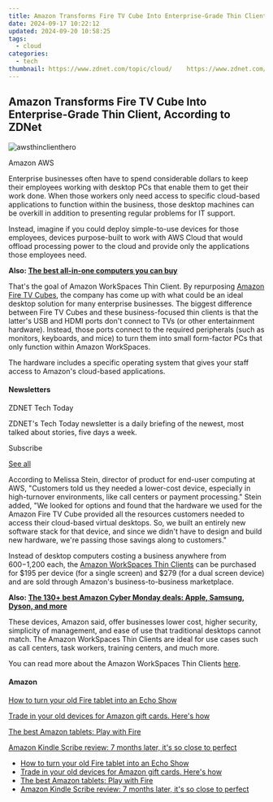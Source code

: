 ```yaml
---
title: Amazon Transforms Fire TV Cube Into Enterprise-Grade Thin Client, According to ZDNet
date: 2024-09-17 10:22:12
updated: 2024-09-20 10:58:25
tags:
  - cloud
categories:
  - tech
thumbnail: https://www.zdnet.com/topic/cloud/    https://www.zdnet.com/a/img/resize/35a37793f7567f328c84b4c993b8cfe482a73412/2023/11/27/4a686d34-434b-49e5-846b-854299d9f898/awsthinclienthero.jpg?width=170&height=96&fit=crop&auto=webp
---
```


## Amazon Transforms Fire TV Cube Into Enterprise-Grade Thin Client, According to ZDNet

![awsthinclienthero](https://www.zdnet.com/a/img/resize/8411b2fef539aba9e9768a2c52461daa1bb41c08/2023/11/27/4a686d34-434b-49e5-846b-854299d9f898/awsthinclienthero.jpg?auto=webp&width=1280)

Amazon AWS

Enterprise businesses often have to spend considerable dollars to keep their employees working with desktop PCs that enable them to get their work done. When those workers only need access to specific cloud-based applications to function within the business, those desktop machines can be overkill in addition to presenting regular problems for IT support.

Instead, imagine if you could deploy simple-to-use devices for those employees, devices purpose-built to work with AWS Cloud that would offload processing power to the cloud and provide only the applications those employees need.

**Also: [The best all-in-one computers you can buy](https://www.zdnet.com/article/best-all-in-one-computer/)**

That's the goal of Amazon WorkSpaces Thin Client. By repurposing [Amazon Fire TV Cubes](https://www.zdnet.com/home-and-office/home-entertainment/best-fire-tv/), the company has come up with what could be an ideal desktop solution for many enterprise businesses. The biggest difference between Fire TV Cubes and these business-focused thin clients is that the latter's USB and HDMI ports don't connect to TVs (or other entertainment hardware). Instead, those ports connect to the required peripherals (such as monitors, keyboards, and mice) to turn them into small form-factor PCs that only function within Amazon WorkSpaces. 

The hardware includes a specific operating system that gives your staff access to Amazon's cloud-based applications. 

#### Newsletters

ZDNET Tech Today

ZDNET's Tech Today newsletter is a daily briefing of the newest, most talked about stories, five days a week.

 Subscribe

[See all](https://www.zdnet.com/newsletters/)

According to Melissa Stein, director of product for end-user computing at AWS, "Customers told us they needed a lower-cost device, especially in high-turnover environments, like call centers or payment processing." Stein added, "We looked for options and found that the hardware we used for the Amazon Fire TV Cube provided all the resources customers needed to access their cloud-based virtual desktops. So, we built an entirely new software stack for that device, and since we didn't have to design and build new hardware, we're passing those savings along to customers."

Instead of desktop computers costing a business anywhere from $600-$1,200 each, the [Amazon WorkSpaces Thin Clients](https://buy.geni.us/Proxy.ashx?TSID=368250&GR%5FURL=https%3A%2F%2Fwww.amazon.com%2Fdp%2FB0CCT1PZHP%3Fth%3D1%26tag%3Dzd-buy-button-20%26ascsubtag%3D%5F%5FCOM%5FCLICK%5FID%5F%5F%7C61587310-c1aa-487f-b844-2ccc2951388f%7Cdtp&dtb=1) can be purchased for $195 per device (for a single screen) and $279 (for a dual screen device) and are sold through Amazon's business-to-business marketplace.

**Also: [The 130+ best Amazon Cyber Monday deals: Apple, Samsung, Dyson, and more](https://www.zdnet.com/home-and-office/best-amazon-cyber-monday-deals-nov-26-2023/)**

These devices, Amazon said, offer businesses lower cost, higher security, simplicity of management, and ease of use that traditional desktops cannot match. The Amazon WorkSpaces Thin Clients are ideal for use cases such as call centers, task workers, training centers, and much more.

You can read more about the Amazon WorkSpaces Thin Clients [here](https://buy.geni.us/Proxy.ashx?TSID=368250&GR%5FURL=https%3A%2F%2Faws.amazon.com%2Fblogs%2Faws%2Fnew-amazon-workspaces-thin-client%2F%3Ftag%3Dzd-buy-button-20%26ascsubtag%3D%5F%5FCOM%5FCLICK%5FID%5F%5F%7C61587310-c1aa-487f-b844-2ccc2951388f%7Cdtp&dtb=1).

#### Amazon

[How to turn your old Fire tablet into an Echo Show](https://www.zdnet.com/article/how-to-turn-your-old-fire-tablet-into-an-echo-show/ "How to turn your old Fire tablet into an Echo Show")

[Trade in your old devices for Amazon gift cards. Here's how](https://www.zdnet.com/article/you-can-trade-in-old-electronics-for-amazon-gift-cards-heres-how-it-works/ "Trade in your old devices for Amazon gift cards. Here's how")

[The best Amazon tablets: Play with Fire](https://www.zdnet.com/article/best-amazon-tablet/ "The best Amazon tablets: Play with Fire")

[Amazon Kindle Scribe review: 7 months later, it's so close to perfect](https://www.zdnet.com/article/amazon-kindle-scribe-review/ "Amazon Kindle Scribe review: 7 months later, it's so close to perfect")

* [How to turn your old Fire tablet into an Echo Show](https://www.zdnet.com/article/how-to-turn-your-old-fire-tablet-into-an-echo-show/ "How to turn your old Fire tablet into an Echo Show")
* [Trade in your old devices for Amazon gift cards. Here's how](https://www.zdnet.com/article/you-can-trade-in-old-electronics-for-amazon-gift-cards-heres-how-it-works/ "Trade in your old devices for Amazon gift cards. Here's how")
* [The best Amazon tablets: Play with Fire](https://www.zdnet.com/article/best-amazon-tablet/ "The best Amazon tablets: Play with Fire")
* [Amazon Kindle Scribe review: 7 months later, it's so close to perfect](https://www.zdnet.com/article/amazon-kindle-scribe-review/ "Amazon Kindle Scribe review: 7 months later, it's so close to perfect")

<ins class="adsbygoogle"
     style="display:block"
     data-ad-format="autorelaxed"
     data-ad-client="ca-pub-7571918770474297"
     data-ad-slot="1223367746"></ins>



<ins class="adsbygoogle"
     style="display:block"
     data-ad-client="ca-pub-7571918770474297"
     data-ad-slot="8358498916"
     data-ad-format="auto"
     data-full-width-responsive="true"></ins>
